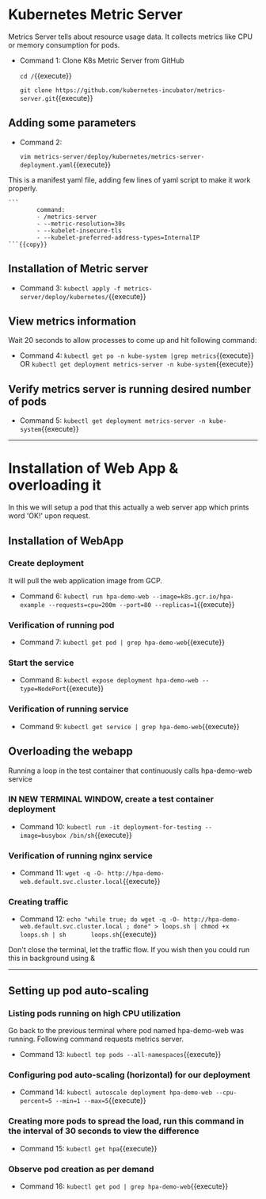 # Kubernetes Metric Server
  Metrics Server tells about resource usage data. It collects metrics like CPU or memory consumption for pods.
  - Command 1: Clone K8s Metric Server from GitHub
    
    `cd /`{{execute}}<br/>
    
    `git clone https://github.com/kubernetes-incubator/metrics-server.git`{{execute}}

## Adding some parameters
  - Command 2: 
    
    `vim metrics-server/deploy/kubernetes/metrics-server-deployment.yaml`{{execute}}
  
  This is a manifest yaml file, adding few lines of yaml script to make it work properly.
    
    ```
            command:
            - /metrics-server
            - --metric-resolution=30s
            - --kubelet-insecure-tls
            - --kubelet-preferred-address-types=InternalIP
    ```{{copy}}
    
## Installation of Metric server
  - Command 3: 
  `kubectl apply -f metrics-server/deploy/kubernetes/`{{execute}}

## View metrics information 
  Wait 20 seconds to allow processes to come up and hit following command:
  - Command 4: 
  `kubectl get po -n kube-system |grep metrics`{{execute}}
  OR
  `kubectl get deployment metrics-server -n kube-system`{{execute}}
  
## Verify metrics server is running desired number of pods
   - Command 5:
   `kubectl get deployment metrics-server -n kube-system`{{execute}}

---------------------
  
# Installation of Web App & overloading it
In this we will setup a pod that this actually a web server app which prints word 'OK!' upon request.

## Installation of WebApp

### Create deployment 
It will pull the web application image from GCP.
  - Command 6: 
  `kubectl run hpa-demo-web --image=k8s.gcr.io/hpa-example --requests=cpu=200m --port=80 --replicas=1`{{execute}}

### Verification of running pod 
  - Command 7: 
  `kubectl get pod | grep hpa-demo-web`{{execute}}
  
### Start the service
  - Command 8: 
  	`kubectl expose deployment hpa-demo-web --type=NodePort`{{execute}}

### Verification of running service
  - Command 9: 
    `kubectl get service | grep hpa-demo-web`{{execute}}

## Overloading the webapp
Running a loop in the test container that continuously calls hpa-demo-web service

### IN NEW TERMINAL WINDOW, create a test container deployment
  - Command 10: 
  `kubectl run -it deployment-for-testing --image=busybox /bin/sh`{{execute}}

### Verification of running nginx service
  - Command 11:
  `wget -q -O- http://hpa-demo-web.default.svc.cluster.local`{{execute}}

### Creating traffic
  - Command 12:
  `echo "while true; do wget -q -O- http://hpa-demo-web.default.svc.cluster.local ; done" > loops.sh | chmod +x loops.sh | sh       loops.sh`{{execute}}

Don't close the terminal, let the traffic flow. If you wish then you could run this in background using &

-----------------------------------
## Setting up pod auto-scaling

### Listing pods running on high CPU utilization
Go back to the previous terminal where pod named hpa-demo-web was running. Following command requests metrics server.
  - Command 13:
  `kubectl top pods --all-namespaces`{{execute}}
  
### Configuring pod auto-scaling (horizontal) for our deployment 
   - Command 14:
   `kubectl autoscale deployment hpa-demo-web --cpu-percent=5 --min=1 --max=5`{{execute}}
   
### Creating more pods to spread the load, run this command in the interval of 30 seconds to view the difference
   - Command 15: 
   `kubectl get hpa`{{execute}}

### Observe pod creation as per demand 
   - Command 16:
   `kubectl get pod | grep hpa-demo-web`{{execute}}
